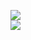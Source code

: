 [![](https://img.shields.io/badge/Made%20With-Github%20Spray-lightgrey.svg?style=for-the-badge&logo=github)](https://github.com/Annihil/github-spray#13882)  
[![](https://i.imgur.com/2DrTn0Z.gif)](https://github.com/Annihil/github-spray)